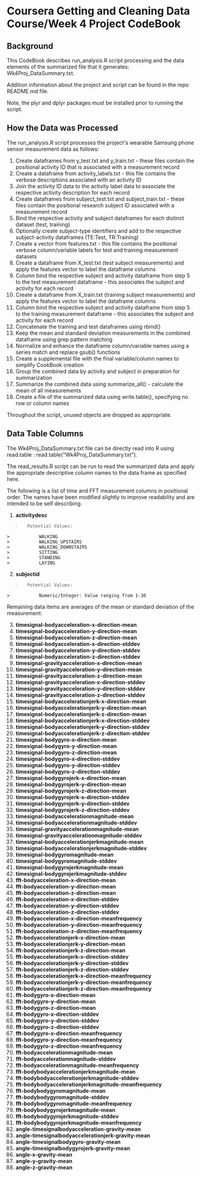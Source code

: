 # Coursera Getting and Cleaning Data Course/Week 4 Project CodeBook

## Background

This CodeBook describes run_analysis.R script processing and the data elements of the summarized file that it generates: Wk4Proj_DataSummary.txt.

Addition information about the project and script can be found in the repo README.md file.

Note, the plyr and dplyr packages must be installed prior to running the script.


## How the Data was Processed

The run_analysis.R script processes the project's wearable Samsung phone sensor measurement data as follows:

1. Create dataframes from y_test.txt and y_train.txt - these files contain the positional activity ID that is associated with a measurement record
2. Create a dataframe from activity_labels.txt - this file contains the verbose descriptions associated with an activity ID
3. Join the activity ID data to the activity label data to associate the respective activity description for each record
4. Create dataframes from subject_test.txt and subject_train.txt - these files contain the positional research subject ID associated with a measurement record
5. Bind the respective activity and subject dataframes for each distinct dataset (test, training)
6. Optionally create subject-type identifiers and add to the respective subject-activity dataframes (TE:Test, TR:Training)  
7. Create a vector from features.txt - this file contains the positional verbose column/variable labels for test and training measurement datasets
8. Create a dataframe from X_test.txt (test subject measurements) and apply the features vector to label the dataframe columns
9. Column bind the respective subject and activity dataframe from step 5 to the test measurement dataframe - this associates the subject and activity for each record
10. Create a dataframe from X_train.txt (training subject measurements) and apply the features vector to label the dataframe columns
11. Column bind the respective subject and activity dataframe from step 5 to the training measurement dataframe - this associates the subject and activity for each record
12. Concatenate the training and test dataframes using rbind()
13. Keep the mean and standard deviation measurements in the combined dataframe using grep pattern matching
14. Normalize and enhance the dataframe column/variable names using a series match and replace gsub() functions
15. Create a supplemental file with the final variable/column names to simplify CookBook creation
16. Group the combined data by activity and subject in preparation for summarization
17. Summarize the combined data using summarize_all() - calculate the mean of all measurements
18. Create a file of the summarized data using write.table(), specifying no row or column names

Throughout the script, unused objects are dropped as appropriate.


## Data Table Columns

The Wk4Proj_DataSummary.txt file can be directly read into R using read.table : read.table("Wk4Proj_DataSummary.txt").

The read_results.R script can be run to read the summarized data and apply the appropriate descriptive column names to the data frame as specified here.

The following is a list of time and FFT measurement columns in positional order.  The names have been modified slightly to improve readability and are intended to be self describing.

1.  **activitydesc**
 >       Potential Values:
    >           WALKING
    >           WALKING_UPSTAIRS
    >           WALKING_DOWNSTAIRS
    >           SITTING
    >           STANDING
    >           LAYING
2.  **subjectid**
 >       Potential Values:
    >           Numeric/Integer: Value ranging from 1-30

Remaining data items are averages of the mean or standard deviation of the measurement:

3.  **timesignal-bodyacceleration-x-direction-mean**
4.  **timesignal-bodyacceleration-y-direction-mean**
5.  **timesignal-bodyacceleration-z-direction-mean**
6.  **timesignal-bodyacceleration-x-direction-stddev**
7.  **timesignal-bodyacceleration-y-direction-stddev**
8.  **timesignal-bodyacceleration-z-direction-stddev**
9.  **timesignal-gravityacceleration-x-direction-mean**
10.  **timesignal-gravityacceleration-y-direction-mean**
11.  **timesignal-gravityacceleration-z-direction-mean**
12.  **timesignal-gravityacceleration-x-direction-stddev**
13.  **timesignal-gravityacceleration-y-direction-stddev**
14.  **timesignal-gravityacceleration-z-direction-stddev**
15.  **timesignal-bodyaccelerationjerk-x-direction-mean**
16.  **timesignal-bodyaccelerationjerk-y-direction-mean**
17.  **timesignal-bodyaccelerationjerk-z-direction-mean**
18.  **timesignal-bodyaccelerationjerk-x-direction-stddev**
19.  **timesignal-bodyaccelerationjerk-y-direction-stddev**
20.  **timesignal-bodyaccelerationjerk-z-direction-stddev**
21.  **timesignal-bodygyro-x-direction-mean**
22.  **timesignal-bodygyro-y-direction-mean**
23.  **timesignal-bodygyro-z-direction-mean**
24.  **timesignal-bodygyro-x-direction-stddev**
25.  **timesignal-bodygyro-y-direction-stddev**
26.  **timesignal-bodygyro-z-direction-stddev**
27.  **timesignal-bodygyrojerk-x-direction-mean**
28.  **timesignal-bodygyrojerk-y-direction-mean**
29.  **timesignal-bodygyrojerk-z-direction-mean**
30.  **timesignal-bodygyrojerk-x-direction-stddev**
31.  **timesignal-bodygyrojerk-y-direction-stddev**
32.  **timesignal-bodygyrojerk-z-direction-stddev**
33.  **timesignal-bodyaccelerationmagnitude-mean**
34.  **timesignal-bodyaccelerationmagnitude-stddev**
35.  **timesignal-gravityaccelerationmagnitude-mean**
36.  **timesignal-gravityaccelerationmagnitude-stddev**
37.  **timesignal-bodyaccelerationjerkmagnitude-mean**
38.  **timesignal-bodyaccelerationjerkmagnitude-stddev**
39.  **timesignal-bodygyromagnitude-mean**
40.  **timesignal-bodygyromagnitude-stddev**
41.  **timesignal-bodygyrojerkmagnitude-mean**
42.  **timesignal-bodygyrojerkmagnitude-stddev**
43.  **fft-bodyacceleration-x-direction-mean**
44.  **fft-bodyacceleration-y-direction-mean**
45.  **fft-bodyacceleration-z-direction-mean**
46.  **fft-bodyacceleration-x-direction-stddev**
47.  **fft-bodyacceleration-y-direction-stddev**
48.  **fft-bodyacceleration-z-direction-stddev**
49.  **fft-bodyacceleration-x-direction-meanfrequency**
50.  **fft-bodyacceleration-y-direction-meanfrequency**
51.  **fft-bodyacceleration-z-direction-meanfrequency**
52.  **fft-bodyaccelerationjerk-x-direction-mean**
53.  **fft-bodyaccelerationjerk-y-direction-mean**
54.  **fft-bodyaccelerationjerk-z-direction-mean**
55.  **fft-bodyaccelerationjerk-x-direction-stddev**
56.  **fft-bodyaccelerationjerk-y-direction-stddev**
57.  **fft-bodyaccelerationjerk-z-direction-stddev**
58.  **fft-bodyaccelerationjerk-x-direction-meanfrequency**
59.  **fft-bodyaccelerationjerk-y-direction-meanfrequency**
60.  **fft-bodyaccelerationjerk-z-direction-meanfrequency**
61.  **fft-bodygyro-x-direction-mean**
62.  **fft-bodygyro-y-direction-mean**
63.  **fft-bodygyro-z-direction-mean**
64.  **fft-bodygyro-x-direction-stddev**
65.  **fft-bodygyro-y-direction-stddev**
66.  **fft-bodygyro-z-direction-stddev**
67.  **fft-bodygyro-x-direction-meanfrequency**
68.  **fft-bodygyro-y-direction-meanfrequency**
69.  **fft-bodygyro-z-direction-meanfrequency**
70.  **fft-bodyaccelerationmagnitude-mean**
71.  **fft-bodyaccelerationmagnitude-stddev**
72.  **fft-bodyaccelerationmagnitude-meanfrequency**
73.  **fft-bodybodyaccelerationjerkmagnitude-mean**
74.  **fft-bodybodyaccelerationjerkmagnitude-stddev**
75.  **fft-bodybodyaccelerationjerkmagnitude-meanfrequency**
76.  **fft-bodybodygyromagnitude-mean**
77.  **fft-bodybodygyromagnitude-stddev**
78.  **fft-bodybodygyromagnitude-meanfrequency**
79.  **fft-bodybodygyrojerkmagnitude-mean**
80.  **fft-bodybodygyrojerkmagnitude-stddev**
81.  **fft-bodybodygyrojerkmagnitude-meanfrequency**
82.  **angle-timesignalbodyacceleration-gravity-mean**
83.  **angle-timesignalbodyaccelerationjerk-gravity-mean**
84.  **angle-timesignalbodygyro-gravity-mean**
85.  **angle-timesignalbodygyrojerk-gravity-mean**
86.  **angle-x-gravity-mean**
87.  **angle-y-gravity-mean**
88.  **angle-z-gravity-mean**